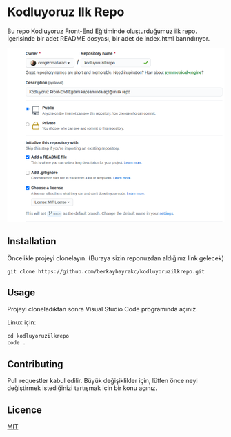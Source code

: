 # Kodluyoruz Ilk Repo

Bu repo Kodluyoruz Front-End Eğitiminde oluşturduğumuz ilk repo. İçerisinde bir adet README dosyası, bir adet de index.html barındırıyor.

![](https://github.com/Kodluyoruz/taskforce/raw/main/git/odev1/figures/github.png)

## Installation

 Öncelikle projeyi clonelayın. (Buraya sizin reponuzdan aldığınız link gelecek)
```
git clone https://github.com/berkaybayrakc/kodluyoruzilkrepo.git
```
## Usage

 Projeyi cloneladıktan sonra Visual Studio Code programında açınız.

 Linux için:
```
cd kodluyoruzilkrepo
code .
```

## Contributing

 Pull requestler kabul edilir. Büyük değişiklikler için, lütfen önce neyi değiştirmek istediğinizi tartışmak için bir konu açınız.

## Licence

[MIT](https://choosealicense.com/licenses/mit/)

